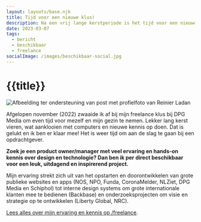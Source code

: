 ```yaml
---
layout: layouts/base.njk
title: Tijd voor een nieuwe klus!
description: Na een vrij lange kerstperiode is het tijd voor een nieuwe klus
date: 2023-03-07
tags:
  - bericht
  - beschikbaar
  - freelance
socialImage: /images/beschikbaar-social.jpg
---
```


# {{title}}

![Afbeelding ter ondersteuning van post met profielfoto van Reinier Ladan](/images/beschikbaar.png)

Afgelopen november (2022) zwaaide ik af bij mijn freelance klus bij DPG Media om even tijd voor mezelf en mijn gezin te nemen. Lekker lang kerst vieren, wat aanklooien met computers en nieuwe kennis op doen. Dat is gelukt en ik ben er klaar mee! Het is weer tijd om aan de slag te gaan bij een opdrachtgever.

**Zoek je een product owner/manager met veel ervaring en hands-on kennis over design en technologie? Dan ben ik per direct beschikbaar voor een leuk, uitdagend en inspirerend project.**

Mijn ervaring strekt zich uit van het opstarten en doorontwikkelen van grote publieke websites en apps (NOS, NPO, Funda, CoronaMelder, NLZiet, DPG Media en Schiphol) tot interne design systems om grote internationale klanten mee te bedienen (Backbase) en onderzoeksprojecten om visie en strategie op te ontwikkelen (Liberty Global, NRC).

[Lees alles over mijn ervaring en kennis op /freelance](/freelance).
